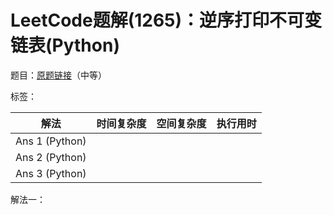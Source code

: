 # LeetCode题解(1265)：逆序打印不可变链表(Python)

题目：[原题链接](https://leetcode-cn.com/problems/print-immutable-linked-list-in-reverse/)（中等）

标签：

| 解法           | 时间复杂度 | 空间复杂度 | 执行用时 |
| -------------- | ---------- | ---------- | -------- |
| Ans 1 (Python) |            |            |          |
| Ans 2 (Python) |            |            |          |
| Ans 3 (Python) |            |            |          |

解法一：

